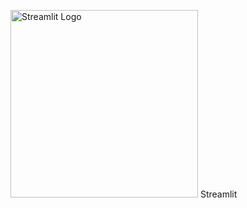 <img src="https://streamlit.io/images/brand/streamlit-logo-primary-colormark-darktext.png" alt="Streamlit Logo" width="300"/> Streamlit
